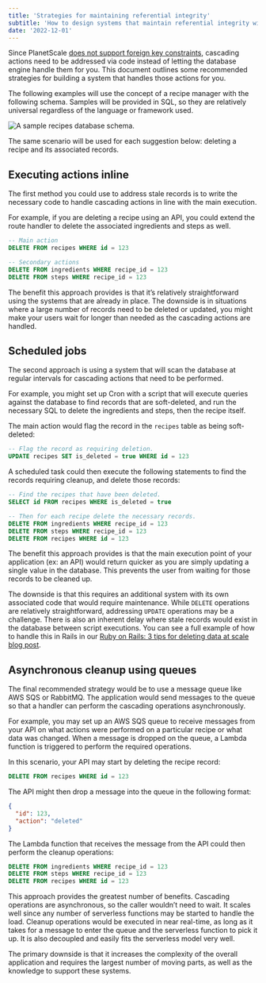 ```yaml
---
title: 'Strategies for maintaining referential integrity'
subtitle: 'How to design systems that maintain referential integrity without foreign key constraints'
date: '2022-12-01'
---
```


Since PlanetScale [does not support foreign key constraints](/docs/learn/operating-without-foreign-key-constraints), cascading actions need to be addressed via code instead of letting the database engine handle them for you. This document outlines some recommended strategies for building a system that handles those actions for you.

The following examples will use the concept of a recipe manager with the following schema. Samples will be provided in SQL, so they are relatively universal regardless of the language or framework used.

![A sample recipes database schema.](/assets/docs/learn/strategies-for-maintaining-referential-integrity/diagram.svg)

The same scenario will be used for each suggestion below: deleting a recipe and its associated records.

## Executing actions inline

The first method you could use to address stale records is to write the necessary code to handle cascading actions in line with the main execution.

For example, if you are deleting a recipe using an API, you could extend the route handler to delete the associated ingredients and steps as well.

```sql
-- Main action
DELETE FROM recipes WHERE id = 123

-- Secondary actions
DELETE FROM ingredients WHERE recipe_id = 123
DELETE FROM steps WHERE recipe_id = 123
```

The benefit this approach provides is that it’s relatively straightforward using the systems that are already in place. The downside is in situations where a large number of records need to be deleted or updated, you might make your users wait for longer than needed as the cascading actions are handled.

## Scheduled jobs

The second approach is using a system that will scan the database at regular intervals for cascading actions that need to be performed.

For example, you might set up Cron with a script that will execute queries against the database to find records that are soft-deleted, and run the necessary SQL to delete the ingredients and steps, then the recipe itself.

The main action would flag the record in the `recipes` table as being soft-deleted:

```sql
-- Flag the record as requiring deletion.
UPDATE recipes SET is_deleted = true WHERE id = 123
```

A scheduled task could then execute the following statements to find the records requiring cleanup, and delete those records:

```sql
-- Find the recipes that have been deleted.
SELECT id FROM recipes WHERE is_deleted = true

-- Then for each recipe delete the necessary records.
DELETE FROM ingredients WHERE recipe_id = 123
DELETE FROM steps WHERE recipe_id = 123
DELETE FROM recipes WHERE id = 123
```

The benefit this approach provides is that the main execution point of your application (ex: an API) would return quicker as you are simply updating a single value in the database. This prevents the user from waiting for those records to be cleaned up.

The downside is that this requires an additional system with its own associated code that would require maintenance. While `DELETE` operations are relatively straightforward, addressing `UPDATE` operations may be a challenge. There is also an inherent delay where stale records would exist in the database between script executions. You can see a full example of how to handle this in Rails in our [Ruby on Rails: 3 tips for deleting data at scale blog post](/blog/ruby-on-rails-3-tips-for-deleting-data-at-scale).

## Asynchronous cleanup using queues

The final recommended strategy would be to use a message queue like AWS SQS or RabbitMQ. The application would send messages to the queue so that a handler can perform the cascading operations asynchronously.

For example, you may set up an AWS SQS queue to receive messages from your API on what actions were performed on a particular recipe or what data was changed. When a message is dropped on the queue, a Lambda function is triggered to perform the required operations.

In this scenario, your API may start by deleting the recipe record:

```sql
DELETE FROM recipes WHERE id = 123
```

The API might then drop a message into the queue in the following format:

```json
{
  "id": 123,
  "action": "deleted"
}
```

The Lambda function that receives the message from the API could then perform the cleanup operations:

```sql
DELETE FROM ingredients WHERE recipe_id = 123
DELETE FROM steps WHERE recipe_id = 123
DELETE FROM recipes WHERE id = 123
```

This approach provides the greatest number of benefits. Cascading operations are asynchronous, so the caller wouldn’t need to wait. It scales well since any number of serverless functions may be started to handle the load. Cleanup operations would be executed in near real-time, as long as it takes for a message to enter the queue and the serverless function to pick it up. It is also decoupled and easily fits the serverless model very well.

The primary downside is that it increases the complexity of the overall application and requires the largest number of moving parts, as well as the knowledge to support these systems.

